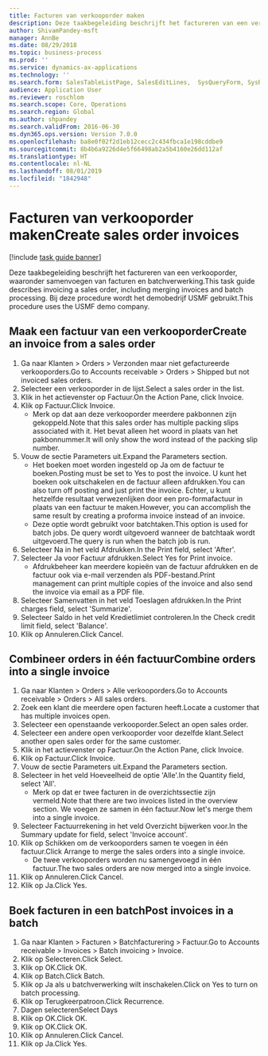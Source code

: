 ```yaml
---
title: Facturen van verkooporder maken
description: Deze taakbegeleiding beschrijft het factureren van een verkooporder, waaronder samenvoegen van facturen en batchverwerking.
author: ShivamPandey-msft
manager: AnnBe
ms.date: 08/29/2018
ms.topic: business-process
ms.prod: ''
ms.service: dynamics-ax-applications
ms.technology: ''
ms.search.form: SalesTableListPage, SalesEditLines,  SysQueryForm, SysRecurrence
audience: Application User
ms.reviewer: roschlom
ms.search.scope: Core, Operations
ms.search.region: Global
ms.author: shpandey
ms.search.validFrom: 2016-06-30
ms.dyn365.ops.version: Version 7.0.0
ms.openlocfilehash: ba8e0f02f2d1eb12cecc2c434fbca1e198cddbe9
ms.sourcegitcommit: 8b4b6a9226d4e5f66498ab2a5b4160e26dd112af
ms.translationtype: HT
ms.contentlocale: nl-NL
ms.lasthandoff: 08/01/2019
ms.locfileid: "1842948"
---
```

# <a name="create-sales-order-invoices"></a><span data-ttu-id="23362-103">Facturen van verkooporder maken</span><span class="sxs-lookup"><span data-stu-id="23362-103">Create sales order invoices</span></span>

[!include [task guide banner](../../includes/task-guide-banner.md)]

<span data-ttu-id="23362-104">Deze taakbegeleiding beschrijft het factureren van een verkooporder, waaronder samenvoegen van facturen en batchverwerking.</span><span class="sxs-lookup"><span data-stu-id="23362-104">This task guide describes invoicing a sales order, including merging invoices and batch processing.</span></span> <span data-ttu-id="23362-105">Bij deze procedure wordt het demobedrijf USMF gebruikt.</span><span class="sxs-lookup"><span data-stu-id="23362-105">This procedure uses the USMF demo company.</span></span>


## <a name="create-an-invoice-from-a-sales-order"></a><span data-ttu-id="23362-106">Maak een factuur van een verkooporder</span><span class="sxs-lookup"><span data-stu-id="23362-106">Create an invoice from a sales order</span></span>
1. <span data-ttu-id="23362-107">Ga naar Klanten > Orders > Verzonden maar niet gefactureerde verkooporders.</span><span class="sxs-lookup"><span data-stu-id="23362-107">Go to Accounts receivable > Orders > Shipped but not invoiced sales orders.</span></span>
2. <span data-ttu-id="23362-108">Selecteer een verkooporder in de lijst.</span><span class="sxs-lookup"><span data-stu-id="23362-108">Select a sales order in the list.</span></span> 
3. <span data-ttu-id="23362-109">Klik in het actievenster op Factuur.</span><span class="sxs-lookup"><span data-stu-id="23362-109">On the Action Pane, click Invoice.</span></span>
4. <span data-ttu-id="23362-110">Klik op Factuur.</span><span class="sxs-lookup"><span data-stu-id="23362-110">Click Invoice.</span></span>
    * <span data-ttu-id="23362-111">Merk op dat aan deze verkooporder meerdere pakbonnen zijn gekoppeld.</span><span class="sxs-lookup"><span data-stu-id="23362-111">Note that this sales order has multiple packing slips associated with it.</span></span> <span data-ttu-id="23362-112">Het bevat alleen het woord <multiple> in plaats van het pakbonnummer.</span><span class="sxs-lookup"><span data-stu-id="23362-112">It will only show the word <multiple> instead of the packing slip number.</span></span>  
5. <span data-ttu-id="23362-113">Vouw de sectie Parameters uit.</span><span class="sxs-lookup"><span data-stu-id="23362-113">Expand the Parameters section.</span></span>
    * <span data-ttu-id="23362-114">Het boeken moet worden ingesteld op Ja om de factuur te boeken.</span><span class="sxs-lookup"><span data-stu-id="23362-114">Posting must be set to Yes to post the invoice.</span></span> <span data-ttu-id="23362-115">U kunt het boeken ook uitschakelen en de factuur alleen afdrukken.</span><span class="sxs-lookup"><span data-stu-id="23362-115">You can also turn off posting and just print the invoice.</span></span> <span data-ttu-id="23362-116">Echter, u kunt hetzelfde resultaat verwezenlijken door een pro-formafactuur in plaats van een factuur te maken.</span><span class="sxs-lookup"><span data-stu-id="23362-116">However, you can accomplish the same result by creating a proforma invoice instead of an invoice.</span></span>  
    * <span data-ttu-id="23362-117">Deze optie wordt gebruikt voor batchtaken.</span><span class="sxs-lookup"><span data-stu-id="23362-117">This option is used for batch jobs.</span></span> <span data-ttu-id="23362-118">De query wordt uitgevoerd wanneer de batchtaak wordt uitgevoerd.</span><span class="sxs-lookup"><span data-stu-id="23362-118">The query is run when the batch job is run.</span></span>    
6. <span data-ttu-id="23362-119">Selecteer Na in het veld Afdrukken.</span><span class="sxs-lookup"><span data-stu-id="23362-119">In the Print field, select 'After'.</span></span>
7. <span data-ttu-id="23362-120">Selecteer Ja voor Factuur afdrukken.</span><span class="sxs-lookup"><span data-stu-id="23362-120">Select Yes for Print invoice.</span></span>
    * <span data-ttu-id="23362-121">Afdrukbeheer kan meerdere kopieën van de factuur afdrukken en de factuur ook via e-mail verzenden als PDF-bestand.</span><span class="sxs-lookup"><span data-stu-id="23362-121">Print management can print  multiple copies of the invoice and also send the invoice via email as a PDF file.</span></span>  
8. <span data-ttu-id="23362-122">Selecteer Samenvatten in het veld Toeslagen afdrukken.</span><span class="sxs-lookup"><span data-stu-id="23362-122">In the Print charges field, select 'Summarize'.</span></span>
9. <span data-ttu-id="23362-123">Selecteer Saldo in het veld Kredietlimiet controleren.</span><span class="sxs-lookup"><span data-stu-id="23362-123">In the Check credit limit field, select 'Balance'.</span></span>
10. <span data-ttu-id="23362-124">Klik op Annuleren.</span><span class="sxs-lookup"><span data-stu-id="23362-124">Click Cancel.</span></span>

## <a name="combine-orders-into-a-single-invoice"></a><span data-ttu-id="23362-125">Combineer orders in één factuur</span><span class="sxs-lookup"><span data-stu-id="23362-125">Combine orders into a single invoice</span></span>
1. <span data-ttu-id="23362-126">Ga naar Klanten > Orders > Alle verkooporders.</span><span class="sxs-lookup"><span data-stu-id="23362-126">Go to Accounts receivable > Orders > All sales orders.</span></span>
2. <span data-ttu-id="23362-127">Zoek een klant die meerdere open facturen heeft.</span><span class="sxs-lookup"><span data-stu-id="23362-127">Locate a customer that has multiple invoices open.</span></span>
3. <span data-ttu-id="23362-128">Selecteer een openstaande verkooporder.</span><span class="sxs-lookup"><span data-stu-id="23362-128">Select an open sales order.</span></span>
4. <span data-ttu-id="23362-129">Selecteer een andere open verkooporder voor dezelfde klant.</span><span class="sxs-lookup"><span data-stu-id="23362-129">Select another open sales order for the same customer.</span></span>
5. <span data-ttu-id="23362-130">Klik in het actievenster op Factuur.</span><span class="sxs-lookup"><span data-stu-id="23362-130">On the Action Pane, click Invoice.</span></span>
6. <span data-ttu-id="23362-131">Klik op Factuur.</span><span class="sxs-lookup"><span data-stu-id="23362-131">Click Invoice.</span></span>
7. <span data-ttu-id="23362-132">Vouw de sectie Parameters uit.</span><span class="sxs-lookup"><span data-stu-id="23362-132">Expand the Parameters section.</span></span>
8. <span data-ttu-id="23362-133">Selecteer in het veld Hoeveelheid de optie 'Alle'.</span><span class="sxs-lookup"><span data-stu-id="23362-133">In the Quantity field, select 'All'.</span></span>
    * <span data-ttu-id="23362-134">Merk op dat er twee facturen in de overzichtssectie zijn vermeld.</span><span class="sxs-lookup"><span data-stu-id="23362-134">Note that there are two invoices listed in the overview section.</span></span> <span data-ttu-id="23362-135">We voegen ze samen in één factuur.</span><span class="sxs-lookup"><span data-stu-id="23362-135">Now let's merge them into a single invoice.</span></span>  
9. <span data-ttu-id="23362-136">Selecteer Factuurrekening in het veld Overzicht bijwerken voor.</span><span class="sxs-lookup"><span data-stu-id="23362-136">In the Summary update for field, select 'Invoice account'.</span></span>
10. <span data-ttu-id="23362-137">Klik op Schikken om de verkooporders samen te voegen in één factuur.</span><span class="sxs-lookup"><span data-stu-id="23362-137">Click Arrange to merge the sales orders into a single invoice.</span></span>
    * <span data-ttu-id="23362-138">De twee verkooporders worden nu samengevoegd in één factuur.</span><span class="sxs-lookup"><span data-stu-id="23362-138">The two sales orders are now merged into a single invoice.</span></span>   
11. <span data-ttu-id="23362-139">Klik op Annuleren.</span><span class="sxs-lookup"><span data-stu-id="23362-139">Click Cancel.</span></span>
12. <span data-ttu-id="23362-140">Klik op Ja.</span><span class="sxs-lookup"><span data-stu-id="23362-140">Click Yes.</span></span>

## <a name="post-invoices-in-a-batch"></a><span data-ttu-id="23362-141">Boek facturen in een batch</span><span class="sxs-lookup"><span data-stu-id="23362-141">Post invoices in a batch</span></span>
1. <span data-ttu-id="23362-142">Ga naar Klanten > Facturen > Batchfacturering > Factuur.</span><span class="sxs-lookup"><span data-stu-id="23362-142">Go to Accounts receivable > Invoices > Batch invoicing > Invoice.</span></span>
2. <span data-ttu-id="23362-143">Klik op Selecteren.</span><span class="sxs-lookup"><span data-stu-id="23362-143">Click Select.</span></span>
3. <span data-ttu-id="23362-144">Klik op OK.</span><span class="sxs-lookup"><span data-stu-id="23362-144">Click OK.</span></span>
4. <span data-ttu-id="23362-145">Klik op Batch.</span><span class="sxs-lookup"><span data-stu-id="23362-145">Click Batch.</span></span>
5. <span data-ttu-id="23362-146">Klik op Ja als u batchverwerking wilt inschakelen.</span><span class="sxs-lookup"><span data-stu-id="23362-146">Click on Yes to turn on batch processing.</span></span>
6. <span data-ttu-id="23362-147">Klik op Terugkeerpatroon.</span><span class="sxs-lookup"><span data-stu-id="23362-147">Click Recurrence.</span></span>
7. <span data-ttu-id="23362-148">Dagen selecteren</span><span class="sxs-lookup"><span data-stu-id="23362-148">Select Days</span></span>
8. <span data-ttu-id="23362-149">Klik op OK.</span><span class="sxs-lookup"><span data-stu-id="23362-149">Click OK.</span></span>
9. <span data-ttu-id="23362-150">Klik op OK.</span><span class="sxs-lookup"><span data-stu-id="23362-150">Click OK.</span></span>
10. <span data-ttu-id="23362-151">Klik op Annuleren.</span><span class="sxs-lookup"><span data-stu-id="23362-151">Click Cancel.</span></span>
11. <span data-ttu-id="23362-152">Klik op Ja.</span><span class="sxs-lookup"><span data-stu-id="23362-152">Click Yes.</span></span>

